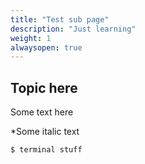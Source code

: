 ```yaml
---
title: "Test sub page"
description: "Just learning"
weight: 1
alwaysopen: true
---
```


## Topic here

Some text here

*Some italic text


```shell
$ terminal stuff
```